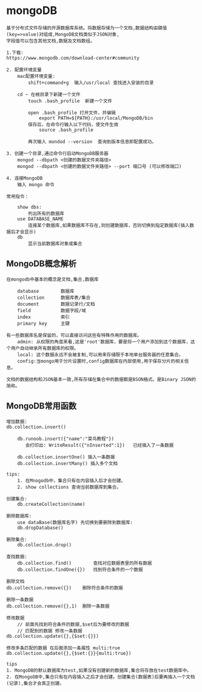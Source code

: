 # mongoDB
	
	基于分布式文件存储的开源数据库系统。将数据存储为一个文档,数据结构由键值(key=>value)对组成,MongoDB文档类似于JSON对象,
	字段值可以包含其他文档,数据及文档数组。
	
    1.下载:
    https://www.mongodb.com/download-center#community
    
    2. 配置环境变量
        mac配置环境变量:
            shift+command+g  输入/usr/local 查找进入安装的目录
    
        cd ~ 在根目录下新建一个文件
            touch .bash_profile  新建一个文件
            
            open .bash_profile 打开文件，并编辑
                export PATH=${PATH}:/usr/local/MongoDB/bin
            保存后，在命令行输入以下代码，使文件生效
                source .bash_profile
                
            再次输入 mondod --version  查询到版本信息即配置成功。
    
    3. 创建一个目录,通过命令行启动MongoDB服务器
        mongod --dbpath <创建的数据文件夹路径>
        mongod --dbpath <创建的数据文件夹路径> --port 端口号 (可以修改端口)
	
	4. 连接MongoDB
		输入 mongo 命令

    常用指令：
    
        show dbs:
            列出所有的数据库
        use DATABASE_NAME   
            连接某个数据库,如果数据库不存在,则创建数据库，否则切换到指定数据库(插入数据后才会显示)
        db
            显示当前数据库对象或集合
            
## MongoDB概念解析

    在mongodb中基本的概念是文档,集合,数据库
    
        database        数据库
        collection      数据库表/集合
        document        数据记录行/文档
        field           数据字段/域
        index           索引
        primary key     主键
        
    有一些数据库名是保留的，可以直接访问这些有特殊作用的数据库。
        admin: 从权限的角度来看,这是'root'数据库，要是将一个用户添加到这个数据库，这个用户自动继承所有数据库的权限。
        local: 这个数据永远不会被复制,可以用来存储限于本地单台服务器的任意集合。
        config:当mongo用于分片设置时,config数据库在内部使用,用于保存分片的相关信息。
    
    文档的数据结构和JSON基本一致,所有存储在集合中的数据都是BSON格式。是Binary JSON的简称。
    
    
## MongoDB常用函数
    
    增加数据:
    db.collection.insert()  
    
        db.runoob.insert({"name":"菜鸟教程"})
           会打印出: WriteResult({"nInserted":1})   已经插入了一条数据
           
        db.collection.insertOne() 插入一条数据
        db.collection.insertMany() 插入多个文档
    
    tips:
        1. 在Mnogodb中，集合只有在内容插入后才会创建。
        2. show collections 查询当前数据库到集合。
     
    创建集合:
        db.createCollection(name) 
       
    删除数据库:
        use dataBase(数据库名字) 先切换到要删除到数据库:
        db.dropDatabase()
        
    删除集合:    
        db.collection.drop() 
        
    查找数据:
		db.collection.find()        查找对应数据表里的所有数据
        db.collection.findOne({})   找到符合条件的一个数据
    
    删除文档
    db.collection.remove({})    删除符合条件的数据
    
    删除一条数据
    db.collection.remove({},1)  删除一条数据
    
    修改数据
        // 前面先找到符合条件的数据,$set后为要修改的数据
        // 匹配到的数据 修改一条数据
    db.collection.update({},{$set:{}})
    
    修改多条匹配的数据 在后面添加一条属性 multi:true
    db.collection.update({},{$set:{}}{multi:true})
    
    tips
    1. MongoDB的默认数据库为test,如果没有创建新的数据库,集合将存放在test数据库中。
    2. 在MongoDB中,集合只有在内容插入之后才会创建。创建集合(数据表)后要再插入一个文档(记录),集合才会真正创建。
    
